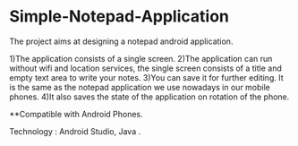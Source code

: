 # Simple-Notepad-Application

The project aims at designing a notepad android application. 

1)The application consists of a single screen.
2)The application can run without wifi and location services, the single screen consists of a title and empty text area to write your notes.
3)You can save it for further editing. It is the same as the notepad application we use nowadays in our mobile phones. 
4)It also saves the state of the application on rotation of the phone.

**Compatible with Android Phones.

Technology : Android Studio, Java .
